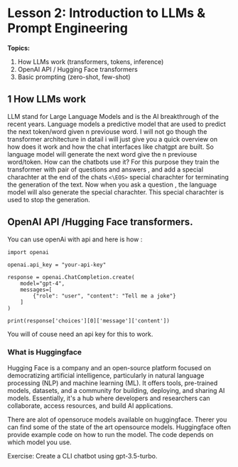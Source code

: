 # Lesson 2: Introduction to LLMs & Prompt Engineering

**Topics:**
1. How LLMs work (transformers, tokens, inference)
2. OpenAI API / Hugging Face transformers
3. Basic prompting (zero-shot, few-shot)

## 1 How LLMs work
LLM stand for Large Language Models and is the AI breakthrough of the recent years. Language models a predictive model that are used to predict the next token/word given n previouse word. I will not go though the transformer architecture in datail i will just give you a quick overview on how does it work and how the chat interfaces like chatgpt are built.  So language model will generate the next word give the n previouse word/token. How can the chatbots use it? For this purpose they train the transformer with pair of questions and answers , and add a special charachter at the end of the chats `<\EOS>` special charachter for terminating the generation of the text. Now when you ask a question , the language model will also generate the special charachter. This special charachter is used to stop the generation. 



## OpenAI API /Hugging Face transformers. 

You can use openAi with api and here is how :

```
import openai

openai.api_key = "your-api-key"

response = openai.ChatCompletion.create(
    model="gpt-4",
    messages=[
        {"role": "user", "content": "Tell me a joke"}
    ]
)

print(response['choices'][0]['message']['content'])
```

You will of couse need an api key for this to work. 


### What is Huggingface
Hugging Face is a company and an open-source platform focused on democratizing artificial intelligence, particularly in natural language processing (NLP) and machine learning (ML). It offers tools, pre-trained models, datasets, and a community for building, deploying, and sharing AI models. Essentially, it's a hub where developers and researchers can collaborate, access resources, and build AI applications. 

There are alot of opensoruce models available on huggingface. Therer you can find some of the state of the art opensource  models. Huggingface often provide example code on how to run the model. The code depends on which model you use.




Exercise:
Create a CLI chatbot using gpt-3.5-turbo.


